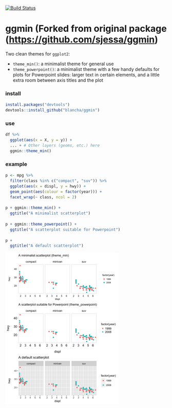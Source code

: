 [![Build Status](https://travis-ci.org/blancha/ggmin.svg?branch=master)](https://travis-ci.org/blancha/ggmin)

# ggmin (Forked from original package (https://github.com/sjessa/ggmin)
Two clean themes for `ggplot2`:
* `theme_min()`: a minimalist theme for general use
* `theme_powerpoint()`: a minimalist theme with a few handy defaults for plots for Powerpoint slides: larger text in certain elements, and a little extra room between axis titles and the plot

### install
```r
install.packages("devtools")  
devtools::install_github("blancha/ggmin")
```

### use
```r
df %>%
  ggplot(aes(x = X, y = y)) +
  ... + # Other layers (geoms, etc.) here
  ggmin::theme_min()

```

### example
```r
p <- mpg %>% 
  filter(class %in% c("compact", "suv")) %>% 
  ggplot(aes(x = displ, y = hwy)) +
  geom_point(aes(colour = factor(year))) +
  facet_wrap(~ class, ncol = 2)

p + ggmin::theme_min() +
  ggtitle("A minimalist scatterplot")

p + ggmin::theme_powerpoint() +
  ggtitle("A scatterplot suitable for Powerpoint")
  
p +
  ggtitle("A default scatterplot")
```
<img src="fig/mpg.png" width="70%">
